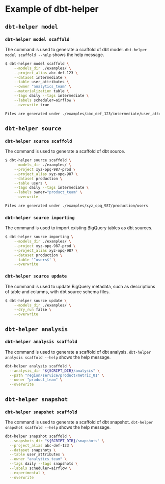 # Example of dbt-helper

## `dbt-helper model`

### `dbt-helper model scaffold`
The command is used to generate a scaffold of dbt model.
`dbt-helper model scaffold --help` shows the help message.
```bash
$ dbt-helper model scaffold \
    --models_dir ./examples/ \
    --project_alias abc-def-123 \
    --dataset intermediate \
    --table user_attributes \
    --owner "analytics_team" \
    --materialization table \
    --tags daily --tags intermediate \
    --labels scheduler=airflow \
    --overwrite true

Files are generated under ./examples/abc_def_123/intermediate/user_attributes
```

## `dbt-helper source`

### `dbt-helper source scaffold`
The command is used to generate a scaffold of dbt source.
```bash
$ dbt-helper source scaffold \
    --models_dir ./examples/ \
    --project xyz-opq-987-prod \
    --project_alias xyz-opq-987 \
    --dataset production \
    --table users \
    --tags daily --tags intermediate \
    --labels owner="product_team" \
    --overwrite

Files are generated under ./examples/xyz_opq_987/production/users
```

### `dbt-helper source importing`
The command is used to import existing BigQuery tables as dbt sources.
```bash
$ dbt-helper source importing \
    --models_dir ./examples/ \
    --project xyz-opq-987-prod \
    --project_alias xyz-opq-987 \
    --dataset production \
    --table '^users$' \
    --overwrite
```

### `dbt-helper source update`
The command is used to update BigQuery metadata, such as descriptions of table and columns, with dbt source schema files.
```bash
$ dbt-helper source update \
    --models_dir ./examples/ \
    --dry_run false \
    --overwrite
```

## `dbt-helper analysis`

### `dbt-helper analysis scaffold`
The command is used to generate a scaffold of dbt analysis.
`dbt-helper analysis scaffold --help` shows the help message.

```bash
dbt-helper analysis scaffold \
  --analysis_dir "${SCRIPT_DIR}/analysis" \
  --path "region/service/product/metric_01" \
  --owner "product_team" \
  --overwrite
```

## `dbt-helper snapshot`

### `dbt-helper snapshot scaffold`
The command is used to generate a scaffold of dbt snapshot.
`dbt-helper snapshot scaffold --help` shows the help message.

```bash
dbt-helper snapshot scaffold \
  --snapshots_dir "${SCRIPT_DIR}/snapshots" \
  --project_alias abc-def-123 \
  --dataset snapshots \
  --table user_attributes \
  --owner "analytics_team" \
  --tags daily --tags snapshots \
  --labels scheduler=airflow \
  --experimental \
  --overwrite
```
